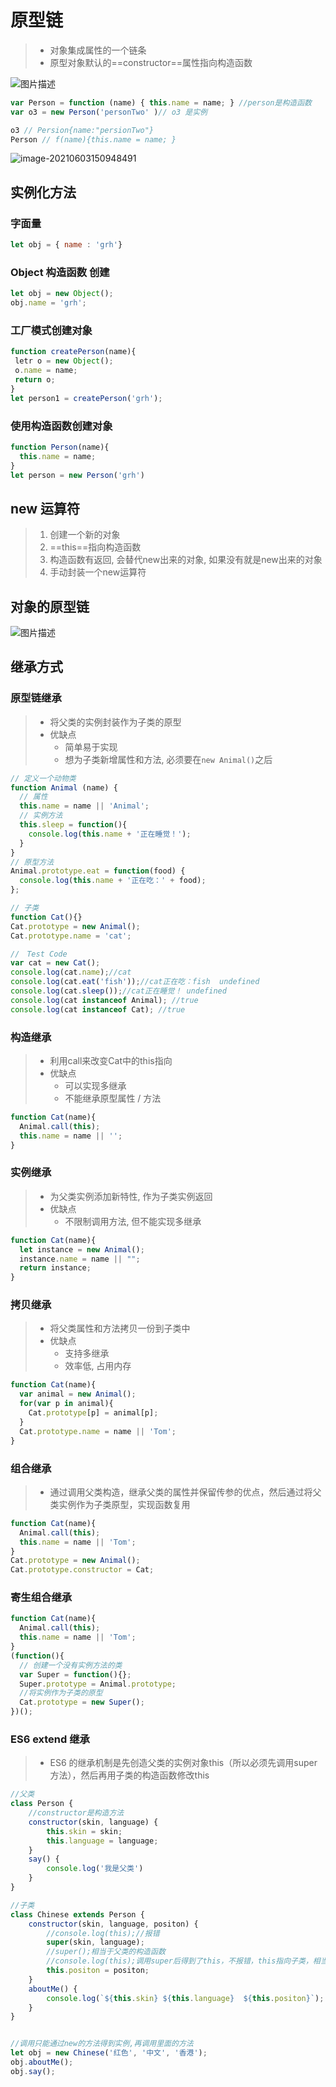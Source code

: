 

# 原型链

> - 对象集成属性的一个链条
> - 原型对象默认的==constructor==属性指向构造函数



![图片描述](原型链.assets/8e320268216e4c4b992a5f119c734acctplv-k3u1fbpfcp-zoom-1.image)





```js
var Person = function (name) { this.name = name; } //person是构造函数
var o3 = new Person('personTwo' )// o3 是实例

o3 // Persion{name:"persionTwo"}
Person // f(name){this.name = name; }
```





![image-20210603150948491](原型链.assets/image-20210603150948491-1622704190338.png)

## 实例化方法



###  字面量

```js
let obj = { name : 'grh'}
```





###  Object 构造函数 创建

```js
let obj = new Object();
obj.name = 'grh';
```



### 工厂模式创建对象

```js
function createPerson(name){
 letr o = new Object();
 o.name = name;
 return o; 
}
let person1 = createPerson('grh');
```



### 使用构造函数创建对象

```js
function Person(name){
  this.name = name;
}
let person = new Person('grh')
```

## new 运算符

> 1. 创建一个新的对象
> 2. ==this==指向构造函数
> 3. 构造函数有返回, 会替代new出来的对象,  如果没有就是new出来的对象
> 4. 手动封装一个new运算符







## 对象的原型链



![图片描述](原型链.assets/8b03fb5eae9d431aaca1e73925a2b24etplv-k3u1fbpfcp-zoom-1.image)

## 继承方式



### 原型链继承

> - 将父类的实例封装作为子类的原型
> - 优缺点
>   - 简单易于实现
>   - 想为子类新增属性和方法, 必须要在`new Animal()`之后

```js
// 定义一个动物类
function Animal (name) {
  // 属性
  this.name = name || 'Animal';
  // 实例方法
  this.sleep = function(){
    console.log(this.name + '正在睡觉！');
  }
}
// 原型方法
Animal.prototype.eat = function(food) {
  console.log(this.name + '正在吃：' + food);
};

// 子类
function Cat(){}
Cat.prototype = new Animal();
Cat.prototype.name = 'cat';

//　Test Code
var cat = new Cat();
console.log(cat.name);//cat
console.log(cat.eat('fish'));//cat正在吃：fish  undefined
console.log(cat.sleep());//cat正在睡觉！ undefined
console.log(cat instanceof Animal); //true 
console.log(cat instanceof Cat); //true
```



### 构造继承

> - 利用call来改变Cat中的this指向
> - 优缺点
>   - 可以实现多继承
>   - 不能继承原型属性 / 方法

```js
function Cat(name){
  Animal.call(this);
  this.name = name || '';
}
```



### 实例继承

> - 为父类实例添加新特性, 作为子类实例返回
> - 优缺点
>   - 不限制调用方法, 但不能实现多继承

```js
function Cat(name){
  let instance = new Animal();
  instance.name = name || "";
  return instance;
}
```



### 拷贝继承

> - 将父类属性和方法拷贝一份到子类中
> - 优缺点
>   - 支持多继承
>   - 效率低, 占用内存

```js
function Cat(name){
  var animal = new Animal();
  for(var p in animal){
    Cat.prototype[p] = animal[p];
  }
  Cat.prototype.name = name || 'Tom';
}
```



### 组合继承

> - 通过调用父类构造，继承父类的属性并保留传参的优点，然后通过将父类实例作为子类原型，实现函数复用 

```js
function Cat(name){
  Animal.call(this);
  this.name = name || 'Tom';
}
Cat.prototype = new Animal();
Cat.prototype.constructor = Cat;
```



### 寄生组合继承

```js
function Cat(name){
  Animal.call(this);
  this.name = name || 'Tom';
}
(function(){
  // 创建一个没有实例方法的类
  var Super = function(){};
  Super.prototype = Animal.prototype;
  //将实例作为子类的原型
  Cat.prototype = new Super();
})();
```



### ES6 extend 继承

> - ES6 的继承机制是先创造父类的实例对象this（所以必须先调用super方法），然后再用子类的构造函数修改this

```js
//父类
class Person {
    //constructor是构造方法
    constructor(skin, language) {
        this.skin = skin;
        this.language = language;
    }
    say() {
        console.log('我是父类')
    }
}

//子类
class Chinese extends Person {
    constructor(skin, language, positon) {
        //console.log(this);//报错
        super(skin, language);
        //super();相当于父类的构造函数
        //console.log(this);调用super后得到了this，不报错，this指向子类，相当于调用了父类.prototype.constructor.call(this)
        this.positon = positon;
    }
    aboutMe() {
        console.log(`${this.skin} ${this.language}  ${this.positon}`);
    }
}


//调用只能通过new的方法得到实例,再调用里面的方法
let obj = new Chinese('红色', '中文', '香港');
obj.aboutMe();
obj.say();

```

